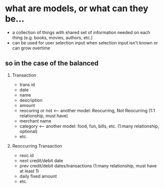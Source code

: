 # what are models, or what can they be...
- a collection of things with shared set of information needed on each thing (e.g. books, movies, authors, etc.)
- can be used for user selection input when selection input isn't known or can grow overtime

## so in the case of the balanced
1. Transaction
    - trans id
    - date
    - name
    - description
    - amount
    - reocuring or not <-- another model: Reocurring, Not Reocurring (1:1 relationship, must have)
    - merchant name
    - category <-- another model: food, fun, bills, etc. (1:many relationship, optional)
    - etc.

2. Reoccurring Transaction
    - reoc id
    - next credit/debit date
    - prev credit/debit dates/transactions (1:many relationship, must have at least 1)
    - daily fixed amount
    - etc.